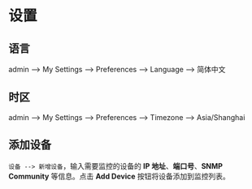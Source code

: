# 设置

## 语言
admin --> My Settings --> Preferences --> Language --> 简体中文   

## 时区
admin --> My Settings --> Preferences --> Timezone --> Asia/Shanghai

## 添加设备
`设备 --> 新增设备`，输入需要监控的设备的 **IP 地址**、**端口号**、**SNMP Community** 等信息。点击 **Add Device** 按钮将设备添加到监控列表。